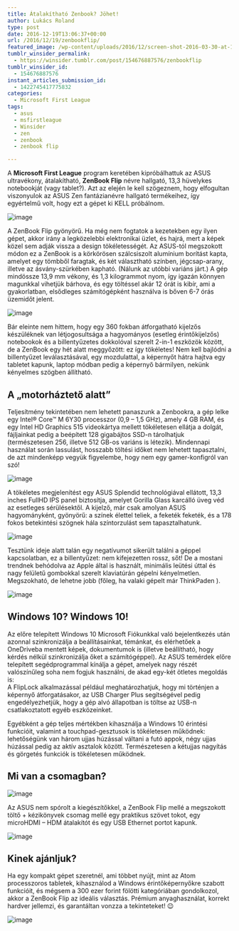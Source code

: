 ```yaml
---
title: Átalakítható Zenbook? Jöhet!
author: Lukács Roland
type: post
date: 2016-12-19T13:06:37+00:00
url: /2016/12/19/zenbookflip/
featured_image: /wp-content/uploads/2016/12/screen-shot-2016-03-30-at-10-24-36-pm.jpg
tumblr_winsider_permalink:
  - https://winsider.tumblr.com/post/154676887576/zenbookflip
tumblr_winsider_id:
  - 154676887576
instant_articles_submission_id:
  - 1422745417775832
categories:
  - Microsoft First League
tags:
  - asus
  - msfirstleague
  - Winsider
  - zen
  - zenbook
  - zenbook flip

---
```

A **Microsoft First League** program keretében kipróbálhattuk az ASUS ultravékony, átalakítható, **ZenBook Flip** névre hallgató, 13,3 hüvelykes notebookját (vagy tablet?). Azt az elején le kell szögeznem, hogy elfogultan viszonyulok az ASUS Zen fantázianévre hallgató termékeihez, így egyértelmű volt, hogy ezt a gépet ki KELL próbálnom.<!--more-->

<!-- more -->

![image][1] 

A ZenBook Flip gyönyörű. Ha még nem fogtatok a kezetekben egy ilyen gépet, akkor irány a legközelebbi elektronikai üzlet, és hajrá, mert a képek közel sem adják vissza a design tökéletességét. Az ASUS-tól megszokott módon ez a ZenBook is a körkörösen szálcsiszolt alumínium borítást kapta, amelyet egy tömbből faragtak, és két választható színben, jégcsap-arany, illetve az ásvány-szürkében kapható. (Nálunk az utóbbi variáns járt.) A gép mindössze 13,9 mm vékony, és 1,3 kilogrammot nyom, így igazán könnyen magunkkal vihetjük bárhova, és egy töltéssel akár 12 órát is kibír, ami a gyakorlatban, elsődleges számítógépként használva is bőven 6-7 órás üzemidőt jelent.

![image][2] 

Bár eleinte nem hittem, hogy egy 360 fokban átforgatható kijelzős készüléknek van létjogosultsága a hagyományos (esetleg érintőkijelzős) notebookok és a billentyűzetes dokkolóval szerelt 2-in-1 eszközök között, de a ZenBook egy hét alatt meggyőzött: ez így tökéletes! Nem kell bajlódni a billentyűzet leválasztásával, egy mozdulattal, a képernyőt hátra hajtva egy tabletet kapunk, laptop módban pedig a képernyő bármilyen, nekünk kényelmes szögben állítható.

## A „motorháztető alatt”

Teljesítmény tekintetében nem lehetett panaszunk a Zenbookra, a gép lelke egy Intel® Core™ M 6Y30 processzor (0,9 – 1,5 GHz), amely 4 GB RAM, és egy Intel HD Graphics 515 videokártya mellett tökéletesen ellátja a dolgát, fájljainkat pedig a beépített 128 gigabájtos SSD-n tárolhatjuk (természetesen 256, illetve 512 GB-os variáns is létezik). Mindennapi használat során lassulást, hosszabb töltési időket nem lehetett tapasztalni, de azt mindenképp vegyük figyelembe, hogy nem egy gamer-konfigról van szó!

![image][3] 

A tökéletes megjelenítést egy ASUS Splendid technológiával ellátott, 13,3 inches FullHD IPS panel biztosítja, amelyet Gorilla Glass karcálló üveg véd az esetleges sérülésektől. A kijelző, már csak amolyan ASUS hagyományként, gyönyörű: a színek élettel teliek, a feketék feketék, és a 178 fokos betekintési szögnek hála színtorzulást sem tapasztalhatunk.

![image][4] 

Tesztünk ideje alatt talán egy negatívumot sikerült találni a géppel kapcsolatban, ez a billentyűzet: nem kifejezetten rossz, sőt! De a mostani trendnek behódolva az Apple által is használt, minimális leütési úttal és nagy felületű gombokkal szerelt klaviatúrán gépelni kényelmetlen. Megszokható, de lehetne jobb (főleg, ha valaki gépelt már ThinkPaden ).

![image][5] 

## Windows 10? Windows 10!

Az előre telepített Windows 10 Microsoft Fiókunkkal való bejelentkezés után azonnal szinkronizálja a beállításainkat, témánkat, és elérhetőek a OneDriveba mentett képek, dokumentumok is (illetve beállítható, hogy kérdés nélkül szinkronizálja őket a számítógéppel). Az ASUS temérdek előre telepített segédprogrammal kínálja a gépet, amelyek nagy részét valószínűleg soha nem fogjuk használni, de akad egy-két ötletes megoldás is:  
A FlipLock alkalmazással például meghatározhatjuk, hogy mi történjen a képernyő átforgatásakor, az USB Charger Plus segítségével pedig engedélyezhetjük, hogy a gép alvó állapotban is töltse az USB-n csatlakoztatott egyéb eszközeinket.

Egyébként a gép teljes mértékben kihasználja a Windows 10 érintési funkcióit, valamint a touchpad-gesztusok is tökéletesen működnek: lehetőségünk van három ujjas húzással váltani a futó appok, négy ujjas húzással pedig az aktív asztalok között. Természetesen a kétujjas nagyítás és görgetés funkciók is tökéletesen működnek.

## Mi van a csomagban?

![image][6] 

Az ASUS nem spórolt a kiegészítőkkel, a ZenBook Flip mellé a megszokott töltő + kézikönyvek csomag mellé egy praktikus szövet tokot, egy microHDMI – HDM átalakítót és egy USB Ethernet portot kapunk.

![image][7] 

## Kinek ajánljuk?

Ha egy kompakt gépet szeretnél, ami többet nyújt, mint az Atom processzoros tabletek, kihasználod a Windows érintőképernyőkre szabott funkcióit, és mégsem a 300 ezer forint fölötti kategóriában gondolkozol, akkor a ZenBook Flip az ideális választás. Prémium anyaghasználat, korrekt hardver jellemzi, és garantáltan vonzza a tekinteteket! 😉

![image][8]

 [1]: https://68.media.tumblr.com/774c07e04701d5eb1c61fa23ecaea2dd/tumblr_inline_oifqmiTFHb1uz2004_540.jpg
 [2]: https://68.media.tumblr.com/d5b2df6bfc8e4e32fdddeca3cfd8f9fc/tumblr_inline_oifqviaSVc1uz2004_540.jpg
 [3]: https://68.media.tumblr.com/601de486bfcbfc9054d57803b64708a2/tumblr_inline_oifr52EFup1uz2004_540.png
 [4]: https://68.media.tumblr.com/ec23df82c1bd6db751701bdb070f1589/tumblr_inline_oifqt7AICn1uz2004_540.jpg
 [5]: https://68.media.tumblr.com/e15af2421b5acd00e3e6e25e5b2b5a21/tumblr_inline_oifqrafvqG1uz2004_540.jpg
 [6]: https://68.media.tumblr.com/e44b0f24eef611451dbb45536eb38ca3/tumblr_inline_oifqpmNLZM1uz2004_540.jpg
 [7]: https://68.media.tumblr.com/2c7c2ce3ce658965928d63736615e0a0/tumblr_inline_oifqsgRP1o1uz2004_540.jpg
 [8]: https://68.media.tumblr.com/ab28593043b56e0b632b7dc72b715234/tumblr_inline_oifquyjs9x1uz2004_540.jpg
